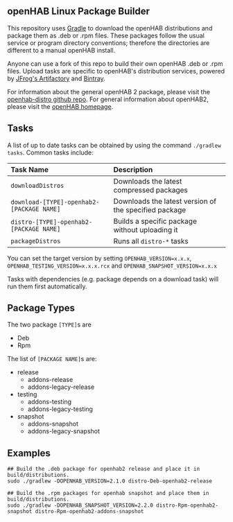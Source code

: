 ## openHAB Linux Package Builder

This repository uses [Gradle](https://gradle.org/) to download the openHAB distributions and package them as .deb or .rpm files.
These packages follow the usual service or program directory conventions; therefore the directories are different to a manual openHAB install.

Anyone can use a fork of this repo to build their own openHAB .deb or .rpm files.
Upload tasks are specific to openHAB's distribution services, powered by [JFrog's Artifactory](https://openhab.jfrog.io/) and [Bintray](https://bintray.com/openhab).

For information about the general openHAB 2 package, please visit the [openhab-distro github repo](https://github.com/openhab/openhab-distro).
For general information about openHAB2, please visit the [openHAB homepage](http://www.openhab.org/).

## Tasks

A list of up to date tasks can be obtained by using the command `./gradlew tasks`. Common tasks include:

| Task Name                                 | Description                                                 |
|:------------------------------------------|:------------------------------------------------------------|
| `downloadDistros`                         | Downloads the latest compressed packages                    |
| `download-[TYPE]-openhab2-[PACKAGE NAME]` | Downloads the latest version of the specified package       |
| `distro-[TYPE]-openhab2-[PACKAGE NAME]`   | Builds a specific package without uploading it              |
| `packageDistros`                          | Runs all `distro-*` tasks                                   |

You can set the target version by setting `OPENHAB_VERSION=x.x.x`, `OPENHAB_TESTING_VERSION=x.x.x.rcx` and `OPENHAB_SNAPSHOT_VERSION=x.x.x`

Tasks with dependencies (e.g. package depends on a download task) will run them first automatically.

## Package Types

The two package `[TYPE]`s are 

 - Deb
 - Rpm

The list of `[PACKAGE NAME]`s are:

 - release
   - addons-release
   - addons-legacy-release
 - testing
   - addons-testing
   - addons-legacy-testing
 - snapshot
   - addons-snapshot
   - addons-legacy-snapshot
 
## Examples

```shell
## Build the .deb package for openhab2 release and place it in build/distributions.
sudo ./gradlew -DOPENHAB_VERSION=2.1.0 distro-Deb-openhab2-release

## Build the .rpm packages for openhab snapshot and place them in build/distributions.
sudo ./gradlew -DOPENHAB_SNAPSHOT_VERSION=2.2.0 distro-Rpm-openhab2-snapshot distro-Rpm-openhab2-addons-snapshot
```
